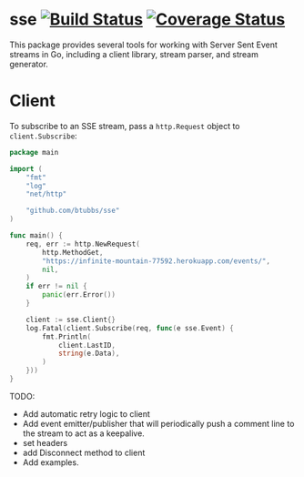 # sse [![Build Status](https://travis-ci.org/btubbs/sse.svg?branch=master)](https://travis-ci.org/btubbs/sse) [![Coverage Status](https://coveralls.io/repos/github/btubbs/sse/badge.svg?branch=master)](https://coveralls.io/github/btubbs/sse?branch=master)

This package provides several tools for working with Server Sent Event streams in Go, including a
client library, stream parser, and stream generator.

# Client

To subscribe to an SSE stream, pass a `http.Request` object to `client.Subscribe`:

```go
package main

import (
	"fmt"
	"log"
	"net/http"

	"github.com/btubbs/sse"
)

func main() {
	req, err := http.NewRequest(
		http.MethodGet,
		"https://infinite-mountain-77592.herokuapp.com/events/",
		nil,
	)
	if err != nil {
		panic(err.Error())
	}

	client := sse.Client{}
	log.Fatal(client.Subscribe(req, func(e sse.Event) {
		fmt.Println(
			client.LastID,
			string(e.Data),
		)
	}))
}
```

TODO:
- Add automatic retry logic to client
- Add event emitter/publisher that will periodically push a comment line to the stream to act as a
  keepalive.
-  set headers
-  add Disconnect method to client
- Add examples.
